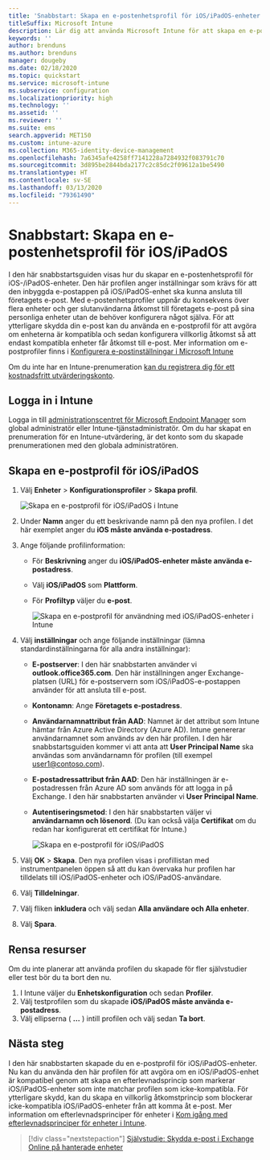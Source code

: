 ```yaml
---
title: 'Snabbstart: Skapa en e-postenhetsprofil för iOS/iPadOS-enheter'
titleSuffix: Microsoft Intune
description: Lär dig att använda Microsoft Intune för att skapa en e-postenhetsprofil så att iOS/iPadOS-enheter kan anslutas säkert till företagets e-post.
keywords: ''
author: brenduns
ms.author: brenduns
manager: dougeby
ms.date: 02/18/2020
ms.topic: quickstart
ms.service: microsoft-intune
ms.subservice: configuration
ms.localizationpriority: high
ms.technology: ''
ms.assetid: ''
ms.reviewer: ''
ms.suite: ems
search.appverid: MET150
ms.custom: intune-azure
ms.collection: M365-identity-device-management
ms.openlocfilehash: 7a6345afe4258ff7141228a7284932f083791c70
ms.sourcegitcommit: 3d895be2844bda2177c2c85dc2f09612a1be5490
ms.translationtype: HT
ms.contentlocale: sv-SE
ms.lasthandoff: 03/13/2020
ms.locfileid: "79361490"
---
```

# <a name="quickstart-create-an-email-device-profile-for-iosipados"></a>Snabbstart: Skapa en e-postenhetsprofil för iOS/iPadOS

I den här snabbstartsguiden visas hur du skapar en e-postenhetsprofil för iOS-/iPadOS-enheter. Den här profilen anger inställningar som krävs för att den inbyggda e-postappen på iOS/iPadOS-enhet ska kunna ansluta till företagets e-post. Med e-postenhetsprofiler uppnår du konsekvens över flera enheter och ger slutanvändarna åtkomst till företagets e-post på sina personliga enheter utan de behöver konfigurera något själva. För att ytterligare skydda din e-post kan du använda en e-postprofil för att avgöra om enheterna är kompatibla och sedan konfigurera villkorlig åtkomst så att endast kompatibla enheter får åtkomst till e-post. Mer information om e-postprofiler finns i [Konfigurera e-postinställningar i Microsoft Intune](email-settings-configure.md)

Om du inte har en Intune-prenumeration [kan du registrera dig för ett kostnadsfritt utvärderingskonto](../fundamentals/free-trial-sign-up.md).

## <a name="sign-in-to-intune"></a>Logga in i Intune

Logga in till [administrationscentret för Microsoft Endpoint Manager](https://go.microsoft.com/fwlink/?linkid=2109431) som global administratör eller Intune-tjänstadministratör. Om du har skapat en prenumeration för en Intune-utvärdering, är det konto som du skapade prenumerationen med den globala administratören.

## <a name="create-an-iosipados-email-profile"></a>Skapa en e-postprofil för iOS/iPadOS

1. Välj **Enheter** > **Konfigurationsprofiler** > **Skapa profil**.

   ![Skapa en e-postprofil för iOS/iPadOS i Intune](./media/quickstart-email-profile/ios-create-profile.png)

2. Under **Namn** anger du ett beskrivande namn på den nya profilen. I det här exemplet anger du **iOS måste använda e-postadress**.
3. Ange följande profilinformation:
    - För **Beskrivning** anger du **iOS/iPadOS-enheter måste använda e-postadress**.
    - Välj **iOS/iPadOS** som **Plattform**.
    - För **Profiltyp** väljer du **e-post**.

        ![Skapa en e-postprofil för användning med iOS/iPadOS-enheter i Intune](./media/quickstart-email-profile/ios-email-profile-name.png)

4. Välj **inställningar** och ange följande inställningar (lämna standardinställningarna för alla andra inställningar):
   - **E-postserver**: I den här snabbstarten använder vi **outlook.office365.com**. Den här inställningen anger Exchange-platsen (URL) för e-postservern som iOS/iPadOS-e-postappen använder för att ansluta till e-post.
   - **Kontonamn**: Ange **Företagets e-postadress**.
   - **Användarnamnattribut från AAD**: Namnet är det attribut som Intune hämtar från Azure Active Directory (Azure AD). Intune genererar användarnamnet som används av den här profilen. I den här snabbstartsguiden kommer vi att anta att **User Principal Name** ska användas som användarnamn för profilen (till exempel user1@contoso.com).
   - **E-postadressattribut från AAD**: Den här inställningen är e-postadressen från Azure AD som används för att logga in på Exchange. I den här snabbstarten använder vi **User Principal Name**.
   - **Autentiseringsmetod**: I den här snabbstarten väljer vi **användarnamn och lösenord**. (Du kan också välja **Certifikat** om du redan har konfigurerat ett certifikat för Intune.)

        ![Skapa en e-postprofil för iOS/iPadOS](./media/quickstart-email-profile/ios-email-profile.png)

5. Välj **OK** > **Skapa**. Den nya profilen visas i profillistan med instrumentpanelen öppen så att du kan övervaka hur profilen har tilldelats till iOS/iPadOS-enheter och iOS/iPadOS-användare.
6. Välj **Tilldelningar**.
7. Välj fliken **inkludera** och välj sedan **Alla användare och Alla enheter**. 
8. Välj **Spara**.

## <a name="clean-up-resources"></a>Rensa resurser

Om du inte planerar att använda profilen du skapade för fler självstudier eller test bör du ta bort den nu.

1. I Intune väljer du **Enhetskonfiguration** och sedan **Profiler**.
2. Välj testprofilen som du skapade **iOS/iPadOS måste använda e-postadress**.
3. Välj ellipserna ( **...** ) intill profilen och välj sedan **Ta bort**.

## <a name="next-steps"></a>Nästa steg

I den här snabbstarten skapade du en e-postprofil för iOS/iPadOS-enheter. Nu kan du använda den här profilen för att avgöra om en iOS/iPadOS-enhet är kompatibel genom att skapa en efterlevnadsprincip som markerar iOS/iPadOS-enheter som inte matchar profilen som icke-kompatibla. För ytterligare skydd, kan du skapa en villkorlig åtkomstprincip som blockerar icke-kompatibla iOS/iPadOS-enheter från att komma åt e-post. Mer information om efterlevnadsprinciper för enheter i [Kom igång med efterlevnadsprinciper för enheter i Intune](../protect/device-compliance-get-started.md).

> [!div class="nextstepaction"]
> [Självstudie: Skydda e-post i Exchange Online på hanterade enheter](../protect/tutorial-protect-email-on-enrolled-devices.md)
